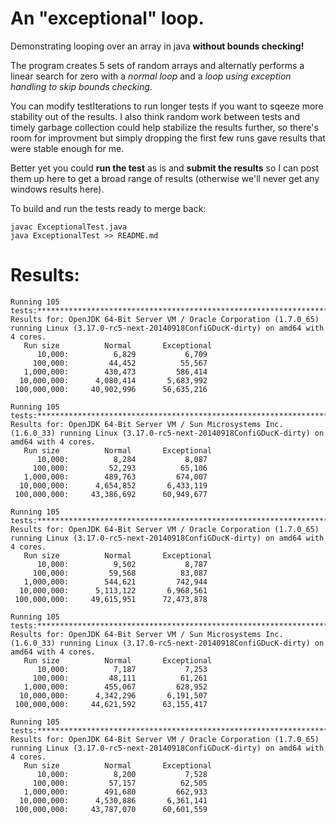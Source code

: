 An "exceptional" loop.
======================

Demonstrating looping over an array in java **without bounds checking!**

The program creates 5 sets of random arrays and alternatly performs a linear search for zero with a *normal loop* and a *loop using exception handling to skip bounds checking*.

You can modify testIterations to run longer tests if you want to sqeeze more stability out of the results. I also think random work between tests and timely garbage collection could help stabilize the results further, so there's room for improvment but simply dropping the first few runs gave results that were stable enough for me.

Better yet you could **run the test** as is and **submit the results** so I can post them up here to get a broad range of results (otherwise we'll never get any windows results here).

To build and run the tests ready to merge back:
```
javac ExceptionalTest.java
java ExceptionalTest >> README.md 
```

Results:
========
```
Running 105 tests:*********************************************************************************************************
Results for: OpenJDK 64-Bit Server VM / Oracle Corporation (1.7.0_65) running Linux (3.17.0-rc5-next-20140918ConfiGDucK-dirty) on amd64 with 4 cores.
   Run size          Normal       Exceptional
      10,000:	       6,829	       6,709
     100,000:	      44,452	      55,567
   1,000,000:	     430,473	     586,414
  10,000,000:	   4,080,414	   5,683,992
 100,000,000:	  40,902,996	  56,635,216

Running 105 tests:*********************************************************************************************************
Results for: OpenJDK 64-Bit Server VM / Sun Microsystems Inc. (1.6.0_33) running Linux (3.17.0-rc5-next-20140918ConfiGDucK-dirty) on amd64 with 4 cores.
   Run size          Normal       Exceptional
      10,000:	       8,284	       8,087
     100,000:	      52,293	      65,106
   1,000,000:	     489,763	     674,007
  10,000,000:	   4,654,852	   6,433,119
 100,000,000:	  43,386,692	  60,949,677

Running 105 tests:*********************************************************************************************************
Results for: OpenJDK 64-Bit Server VM / Oracle Corporation (1.7.0_65) running Linux (3.17.0-rc5-next-20140918ConfiGDucK-dirty) on amd64 with 4 cores.
   Run size          Normal       Exceptional
      10,000:	       9,502	       8,787
     100,000:	      59,568	      83,087
   1,000,000:	     544,621	     742,944
  10,000,000:	   5,113,122	   6,968,561
 100,000,000:	  49,615,951	  72,473,878

Running 105 tests:*********************************************************************************************************
Results for: OpenJDK 64-Bit Server VM / Sun Microsystems Inc. (1.6.0_33) running Linux (3.17.0-rc5-next-20140918ConfiGDucK-dirty) on amd64 with 4 cores.
   Run size          Normal       Exceptional
      10,000:	       7,187	       7,253
     100,000:	      48,111	      61,261
   1,000,000:	     455,067	     628,952
  10,000,000:	   4,342,296	   6,191,507
 100,000,000:	  44,621,592	  63,155,417

Running 105 tests:*********************************************************************************************************
Results for: OpenJDK 64-Bit Server VM / Oracle Corporation (1.7.0_65) running Linux (3.17.0-rc5-next-20140918ConfiGDucK-dirty) on amd64 with 4 cores.
   Run size          Normal       Exceptional
      10,000:	       8,200	       7,528
     100,000:	      57,157	      62,505
   1,000,000:	     491,680	     662,933
  10,000,000:	   4,530,886	   6,361,141
 100,000,000:	  43,787,070	  60,601,559

